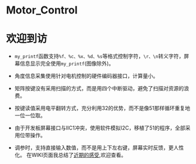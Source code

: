 # Motor_Control
# 欢迎到访
+ `my_printf`函数支持`%f、%c、%x、%d、%s`等格式控制字符，`\r、\n`转义字符，屏幕信息显示完全使用`my_printf`(图像除外)。
- 角度信息采集使用针对电机控制的硬件编码器接口，计算量小。
+ 矩阵按键没有采用扫描的方式，而是用四个中断驱动，避免了扫描对资源的浪费。
- 按键读值采用电平翻转方式，充分利用32的优势，而不是像51那样循环重复地一位一位取。
+ 由于开发板屏幕接口与IIC1冲突，使用软件模拟I2C，移植了51的程序，全部采用位带操作。
- 调参时，支持直接输入数值，而不是用上下左右键，屏幕实时反馈，更人性化。
在WIKI页面我总结了[近期的感受](https://github.com/hnlgEDDlinyu1999/Motor_Control/wiki),欢迎查看。
